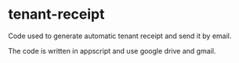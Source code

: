 # tenant-receipt

Code used to generate automatic tenant receipt and send it by email.

The code is written in appscript and use google drive and gmail.
